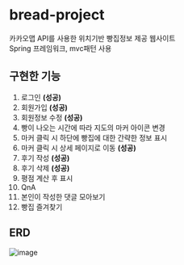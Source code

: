 # bread-project
카카오맵 API를 사용한 위치기반 빵집정보 제공 웹사이트   
Spring 프레임워크, mvc패턴 사용

## 구현한 기능
1. 로그인 __(성공)__
2. 회원가입 __(성공)__
3. 회원정보 수정 __(성공)__
4. 빵이 나오는 시간에 따라 지도의 마커 아이콘 변경
5. 마커 클릭 시 하단에 빵집에 대한 간략한 정보 표시
6. 마커 클릭 시 상세 페이지로 이동 __(성공)__
7. 후기 작성 __(성공)__
8. 후기 삭제 __(성공)__
9. 평점 계산 후 표시
10. QnA
11. 본인이 작성한 댓글 모아보기
12. 빵집 즐겨찾기

## ERD
![image](https://user-images.githubusercontent.com/63994312/123755133-90edf380-d8f6-11eb-8359-2bc5be1e2759.png)
